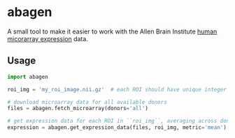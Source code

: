 # abagen

A small tool to make it easier to work with the Allen Brain Institute [human micorarray expression](http://human.brain-map.org/microarray/search) data.

## Usage

```python
import abagen

roi_img = 'my_roi_image.nii.gz'  # each ROI should have unique integer ID

# download microarray data for all available donors
files = abagen.fetch_microarray(donors='all')

# get expression data for each ROI in ``roi_img``, averaging across donors
expression = abagen.get_expression_data(files, roi_img, metric='mean')
```
